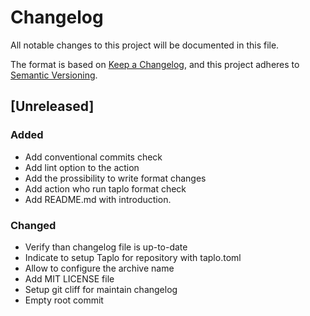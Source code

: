 # Changelog

All notable changes to this project will be documented in this file.

The format is based on [Keep a Changelog](https://keepachangelog.com/en/1.0.0/),
and this project adheres to [Semantic Versioning](https://semver.org/spec/v2.0.0.html).

## [Unreleased]

### Added

- Add conventional commits check
- Add lint option to the action
- Add the prossibility to write format changes
- Add action who run taplo format check
- Add README.md with introduction.

### Changed

- Verify than changelog file is up-to-date
- Indicate to setup Taplo for repository with taplo.toml
- Allow to configure the archive name
- Add MIT LICENSE file
- Setup git cliff for maintain changelog
- Empty root commit

